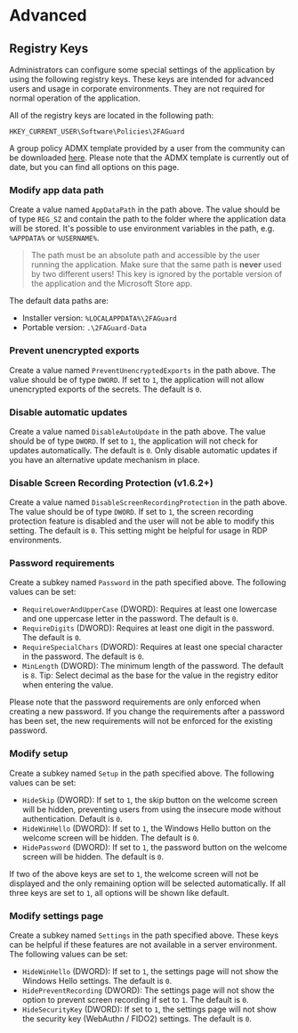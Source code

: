 # Advanced

## Registry Keys

Administrators can configure some special settings of the application by using the following registry keys. These keys are intended for advanced users and usage in corporate environments. They are not required for normal operation of the application.

All of the registry keys are located in the following path:

```
HKEY_CURRENT_USER\Software\Policies\2FAGuard
```

A group policy ADMX template provided by a user from the community can be downloaded [here](https://2faguard.app/static-content/2FAGuard-ADMX-Template.zip).
Please note that the ADMX template is currently out of date, but you can find all options on this page.

### Modify app data path

Create a value named `AppDataPath` in the path above. The value should be of type `REG_SZ` and contain the path to the folder where the application data will be stored. It's possible to use environment variables in the path, e.g. `%APPDATA%` or `%USERNAME%`.

> The path must be an absolute path and accessible by the user running the application. Make sure that the same path is **never** used by two different users! This key is ignored by the portable version of the application and the Microsoft Store app.

The default data paths are:

- Installer version: `%LOCALAPPDATA%\2FAGuard`
- Portable version: `.\2FAGuard-Data`

### Prevent unencrypted exports

Create a value named `PreventUnencryptedExports` in the path above. The value should be of type `DWORD`. If set to `1`, the application will not allow unencrypted exports of the secrets. The default is `0`.

### Disable automatic updates

Create a value named `DisableAutoUpdate` in the path above. The value should be of type `DWORD`. If set to `1`, the application will not check for updates automatically. The default is `0`.
Only disable automatic updates if you have an alternative update mechanism in place.

### Disable Screen Recording Protection (v1.6.2+)

Create a value named `DisableScreenRecordingProtection` in the path above. The value should be of type `DWORD`. If set to `1`, the screen recording protection feature is disabled and the user will not be able to modify this setting. The default is `0`. This setting might be helpful for usage in RDP environments.

### Password requirements

Create a subkey named `Password` in the path specified above. The following values can be set:

- `RequireLowerAndUpperCase` (DWORD): Requires at least one lowercase and one uppercase letter in the password. The default is `0`.
- `RequireDigits` (DWORD): Requires at least one digit in the password. The default is `0`.
- `RequireSpecialChars` (DWORD): Requires at least one special character in the password. The default is `0`.
- `MinLength` (DWORD): The minimum length of the password. The default is `8`. Tip: Select decimal as the base for the value in the registry editor when entering the value.

Please note that the password requirements are only enforced when creating a new password. If you change the requirements after a password has been set, the new requirements will not be enforced for the existing password.

### Modify setup

Create a subkey named `Setup` in the path specified above. The following values can be set:

- `HideSkip` (DWORD): If set to `1`, the skip button on the welcome screen will be hidden, preventing users from using the insecure mode without authentication. Default is `0`.
- `HideWinHello` (DWORD): If set to `1`, the Windows Hello button on the welcome screen will be hidden. The default is `0`.
- `HidePassword` (DWORD): If set to `1`, the password button on the welcome screen will be hidden. The default is `0`.

If two of the above keys are set to `1`, the welcome screen will not be displayed and the only remaining option will be selected automatically. If all three keys are set to `1`, all options will be shown like default.

### Modify settings page

Create a subkey named `Settings` in the path specified above. These keys can be helpful if these features are not available in a server environment. The following values can be set:

- `HideWinHello` (DWORD): If set to `1`, the settings page will not show the Windows Hello settings. The default is `0`.
- `HidePreventRecording` (DWORD): The settings page will not show the option to prevent screen recording if set to `1`. The default is `0`.
- `HideSecurityKey` (DWORD): If set to `1`, the settings page will not show the security key (WebAuthn / FIDO2) settings. The default is `0`.
